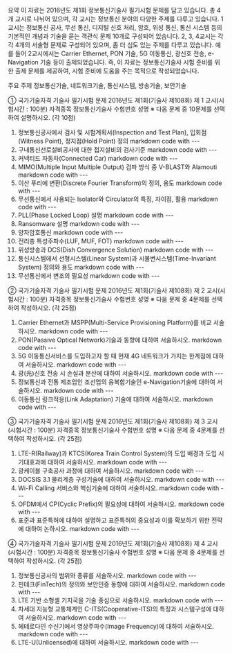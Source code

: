 요약
이 자료는 2016년도 제1회 정보통신기술사 필기시험 문제를 담고 있습니다. 총 4개 교시로 나뉘어 있으며, 각 교시는 정보통신 분야의 다양한 주제를 다루고 있습니다. 1교시는 정보통신 공사, 무선 통신, 디지털 신호 처리, 암호, 위성 통신, 통신 시스템 등의 기본적인 개념과 기술을 묻는 객관식 문제 10개로 구성되어 있습니다. 2, 3, 4교시는 각각 4개의 서술형 문제로 구성되어 있으며, 좀 더 심도 있는 주제를 다루고 있습니다. 예를 들어 2교시에서는 Carrier Ethernet, PON 기술, 5G 이동통신, 광신호 전송, e-Navigation 기술 등이 출제되었습니다. 즉, 이 자료는 정보통신기술사 시험 준비를 위한 출제 문제를 제공하여, 시험 준비에 도움을 주는 목적으로 작성되었습니다.

주요 주제
정보통신기술, 네트워크기술, 통신시스템, 방송기술, 보안기술


① 국가기술자격 기술사 필기시험 문제
2016년도 제1회(기술사 제108회) 제 1 교시(시험시간 : 100분)
자격종목 정보통신기술사 수험번호 성명
※ 다음 문제 중 10문제를 선택하여 설명하시오. (각 10점)
1. 정보통신공사에서 검사 및 시험계획서(Inspection and Test Plan), 입회점 (Witness Point), 정지점(Hold Point) 정의   markdown code with ---
2. 구내통신선로설비공사에 대한 접지설비의 검사기준  markdown code with ---
3. 커넥티드 자동차(Connected Car)  markdown code with ---
4. MIMO(Multiple Input Multiple Output) 검파 방식 중 V-BLAST와 Alamouti  markdown code with ---
5. 이산 푸리에 변환(Discrete Fourier Transform)의 정의, 용도  markdown code with ---
6. 무선통신에서 사용되는 Isolator와 Circulator의 특징, 차이점, 활용  markdown code with ---
7. PLL(Phase Locked Loop) 설명   markdown code with ---
8. Ransomware  설명     markdown code with ---
9. 양자암호통신  markdown code with ---
10. 전리층 특성주파수(LUF, MUF, FOT)  markdown code with ---
11. 위성방송과 DCS(Dish Convergence Solution)  markdown code with ---
12. 통신시스템에서 선형시스템(Linear System)과 시불변시스템(Time-Invariant System) 정의와 용도  markdown code with ---
13. 무선통신에서 변조의 필요성  markdown code with ---


② 국가기술자격 기술사 필기시험 문제
2016년도 제1회(기술사 제108회) 제 2 교시(시험시간 : 100분)
자격종목 정보통신기술사 수험번호 성명
※ 다음 문제 중 4문제를 선택하여 작성하시오. (각 25점)
1. Carrier Ethernet과 MSPP(Multi-Service Provisioning Platform)를 비교 서술하시오.  markdown code with ---
2. PON(Passive Optical Network)기술과 동향에 대하여 서술하시오.  markdown code with ---
3. 5G 이동통신서비스를 도입하고자 할 때 현재 4G 네트워크가 가지는 한계점에 대하여 서술하시오.  markdown code with ---
4. 광(光)신호 전송 시 손실과 분산에 대하여 서술하시오.  markdown code with ---
5. 정보통신과 전통 제조업인 조선업의 융복합기술인 e-Navigation기술에 대하여 서술하시오.  markdown code with ---
6. 이동통신 링크적응(Link Adaptation) 기술에 대하여 서술하시오.  markdown code with ---

③ 국가기술자격 기술사 필기시험 문제
2016년도 제1회(기술사 제108회) 제 3 교시(시험시간 : 100분)
자격종목 정보통신기술사 수험번호 성명
※ 다음 문제 중 4문제를 선택하여 작성하시오. (각 25점)
1. LTE-R(Railway)과 KTCS(Korea Train Control System)의 도입 배경과 도입 시 기대효과에 대하여 서술하시오.  markdown code with ---
2. 광케이블 구축공사 과정에 대하여 서술하시오.  markdown code with ---
3. DOCSIS 3.1 물리계층 구성기술에 대하여 서술하시오.  markdown code with ---
4. Wi-Fi Calling 서비스와 핵심기술에 대하여 서술하시오.  markdown code with ---
5. OFDM에서 CP(Cyclic Prefix)의 필요성에 대하여 서술하시오.  markdown code with ---
6. 표준과 표준특허에 대하여 설명하고 표준특허의 중요성과 이를 확보하기 위한 전략에 대하여 논하시오.  markdown code with ---


④ 국가기술자격 기술사 필기시험 문제
2016년도 제1회(기술사 제108회) 제 4 교시(시험시간 : 100분)
자격종목 정보통신기술사 수험번호 성명
※ 다음 문제 중 4문제를 선택하여 작성하시오. (각 25점)
1. 정보통신공사의 범위와 종류를 서술하시오.  markdown code with ---
2. 핀테크(FinTech)의 정의와 보안인증 동향에 대하여 서술하시오.  markdown code with ---
3. LTE 기반 소형셀 기지국을 기술 중심으로 서술하시오.  markdown code with ---
4. 차세대 지능형 교통체계인 C-ITS(Cooperative-ITS)의 특징과 시스템구성에 대하여 서술하시오.  markdown code with ---
5. 헤테로다인 수신기에서 영상주파수(Image Frequency)에 대하여 서술하시오.  markdown code with ---
6. LTE-U(Unlicensed)에 대하여 서술하시오.  markdown code with ---